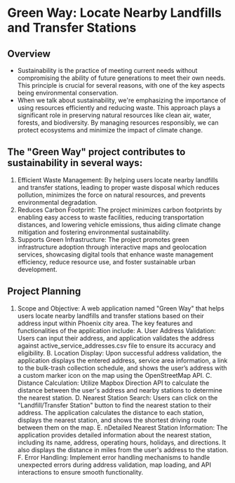 # **Green Way: Locate Nearby Landfills and Transfer Stations**

## **Overview**

- Sustainability is the practice of meeting current needs without compromising the ability of future generations to meet their own needs. This principle is crucial for several reasons, with one of the key aspects being environmental conservation.
- When we talk about sustainability, we're emphasizing the importance of using resources efficiently and reducing waste. This approach plays a significant role in preserving natural resources like clean air, water, forests, and biodiversity. By managing resources responsibly, we can protect ecosystems and minimize the impact of climate change.


## **The "Green Way" project contributes to sustainability in several ways:**

1. Efficient Waste Management: By helping users locate nearby landfills and transfer stations, leading to proper waste disposal which reduces pollution, minimizes the force on natural resources, and prevents environmental degradation.
2. Reduces Carbon Footprint: The project minimizes carbon footprints by enabling easy access to waste facilities, reducing transportation distances, and lowering vehicle emissions, thus aiding climate change mitigation and fostering environmental sustainability.
3. Supports Green Infrastructure: The project promotes green infrastructure adoption through interactive maps and geolocation services, showcasing digital tools that enhance waste management efficiency, reduce resource use, and foster sustainable urban development.


## **Project Planning**

1. Scope and Objective:
A web application named "Green Way" that helps users locate nearby landfills and transfer stations based on their address input within Phoenix city area. The key features and functionalities of the application include:
A. User Address Validation: 	Users can input their address, and application validates the address against active_service_addresses.csv file to ensure its accuracy and eligibility.
B. Location Display: Upon successful address validation, the application displays the entered address, service area information, a link to the bulk-trash collection schedule, and shows the user’s address with a custom marker icon on the map using the OpenStreetMap API.
C. Distance Calculation: Utilize Mapbox Direction API to calculate the distance between the user's address and nearby stations to determine the nearest station.
D. Nearest Station Search: Users can click on the "Landfill/Transfer Station" button to find the nearest station to their address. The application calculates the distance to each station, displays the nearest station, and shows the shortest driving route between them on the map.
E. nDetailed Nearest Station Information: The application provides detailed information about the nearest station, including its name, address, operating hours, holidays, and directions. It also displays the distance in miles from the user's address to the station.
F. Error Handling: Implement error handling mechanisms to handle unexpected errors during address validation, map loading, and API interactions to ensure smooth functionality.




